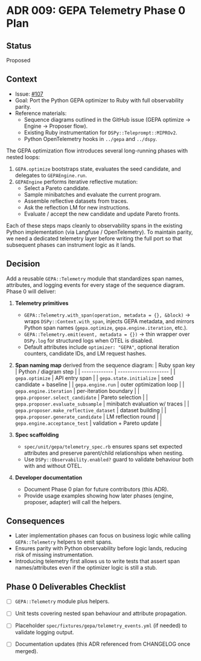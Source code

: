 # ADR 009: GEPA Telemetry Phase 0 Plan

## Status
Proposed

## Context
- Issue: [#107](https://github.com/vicentereig/dspy.rb/issues/107)
- Goal: Port the Python GEPA optimizer to Ruby with full observability parity.
- Reference materials:
  - Sequence diagrams outlined in the GitHub issue (GEPA optimize → Engine → Proposer flow).
  - Existing Ruby instrumentation for `DSPy::Teleprompt::MIPROv2`.
  - Python OpenTelemetry hooks in `../gepa` and `../dspy`.

The GEPA optimization flow introduces several long-running phases with nested loops:

1. `GEPA.optimize` bootstraps state, evaluates the seed candidate, and delegates to `GEPAEngine.run`.
2. `GEPAEngine` performs iterative reflective mutation:
   - Select a Pareto candidate.
   - Sample minibatches and evaluate the current program.
   - Assemble reflective datasets from traces.
   - Ask the reflection LM for new instructions.
   - Evaluate / accept the new candidate and update Pareto fronts.

Each of these steps maps cleanly to observability spans in the existing Python implementation (via Langfuse / OpenTelemetry). To maintain parity, we need a dedicated telemetry layer before writing the full port so that subsequent phases can instrument logic as it lands.

## Decision
Add a reusable `GEPA::Telemetry` module that standardizes span names, attributes, and logging events for every stage of the sequence diagram. Phase 0 will deliver:

1. **Telemetry primitives**
   - `GEPA::Telemetry.with_span(operation, metadata = {}, &block)` → wraps `DSPy::Context.with_span`, injects GEPA metadata, and mirrors Python span names (`gepa.optimize`, `gepa.engine.iteration`, etc.).
   - `GEPA::Telemetry.emit(event, metadata = {})` → thin wrapper over `DSPy.log` for structured logs when OTEL is disabled.
   - Default attributes include `optimizer: "GEPA"`, optional iteration counters, candidate IDs, and LM request hashes.

2. **Span naming map** derived from the sequence diagram:
   | Ruby span key | Python / diagram step |
   | ------------- | --------------------- |
   | `gepa.optimize` | API entry span |
   | `gepa.state.initialize` | seed candidate + baseline |
   | `gepa.engine.run` | outer optimization loop |
   | `gepa.engine.iteration` | per-iteration boundary |
   | `gepa.proposer.select_candidate` | Pareto selection |
   | `gepa.proposer.evaluate_subsample` | minibatch evaluation w/ traces |
   | `gepa.proposer.make_reflective_dataset` | dataset building |
   | `gepa.proposer.generate_candidate` | LM reflection round |
   | `gepa.engine.acceptance_test` | validation + Pareto update |

3. **Spec scaffolding**
   - `spec/unit/gepa/telemetry_spec.rb` ensures spans set expected attributes and preserve parent/child relationships when nesting.
   - Use `DSPy::Observability.enabled?` guard to validate behaviour both with and without OTEL.

4. **Developer documentation**
   - Document Phase 0 plan for future contributors (this ADR).
   - Provide usage examples showing how later phases (engine, proposer, adapter) will call the helpers.

## Consequences
- Later implementation phases can focus on business logic while calling `GEPA::Telemetry` helpers to emit spans.
- Ensures parity with Python observability before logic lands, reducing risk of missing instrumentation.
- Introducing telemetry first allows us to write tests that assert span names/attributes even if the optimizer logic is still a stub.

## Phase 0 Deliverables Checklist
- [ ] `GEPA::Telemetry` module plus helpers.
- [ ] Unit tests covering nested span behaviour and attribute propagation.
- [ ] Placeholder `spec/fixtures/gepa/telemetry_events.yml` (if needed) to validate logging output.
- [ ] Documentation updates (this ADR referenced from CHANGELOG once merged).

